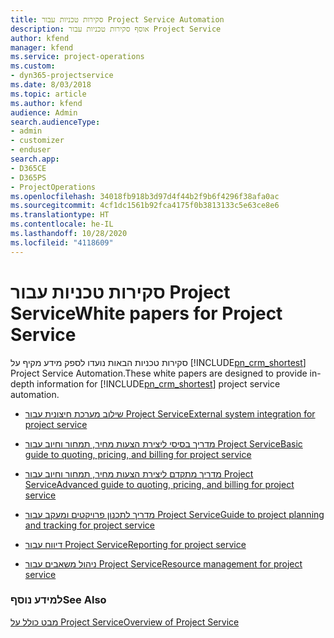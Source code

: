 ```yaml
---
title: סקירות טכניות עבור Project Service Automation
description: אוסף סקירות טכניות עבור Project Service
author: kfend
manager: kfend
ms.service: project-operations
ms.custom:
- dyn365-projectservice
ms.date: 8/03/2018
ms.topic: article
ms.author: kfend
audience: Admin
search.audienceType:
- admin
- customizer
- enduser
search.app:
- D365CE
- D365PS
- ProjectOperations
ms.openlocfilehash: 34018fb918b3d97d4f44b2f9b6f4296f38afa0ac
ms.sourcegitcommit: 4cf1dc1561b92fca4175f0b3813133c5e63ce8e6
ms.translationtype: HT
ms.contentlocale: he-IL
ms.lasthandoff: 10/28/2020
ms.locfileid: "4118609"
---
```

# <a name="white-papers-for-project-service"></a><span data-ttu-id="f4e4e-103">סקירות טכניות עבור Project Service</span><span class="sxs-lookup"><span data-stu-id="f4e4e-103">White papers for Project Service</span></span>

<span data-ttu-id="f4e4e-104">סקירות טכניות הבאות נועדו לספק מידע מקיף על [!INCLUDE[pn_crm_shortest](../includes/pn-crm-shortest.md)] Project Service Automation.</span><span class="sxs-lookup"><span data-stu-id="f4e4e-104">These white papers are designed to provide in-depth information for [!INCLUDE[pn_crm_shortest](../includes/pn-crm-shortest.md)] project service automation.</span></span>

-   [<span data-ttu-id="f4e4e-105">שילוב מערכת חיצונית עבור Project Service</span><span class="sxs-lookup"><span data-stu-id="f4e4e-105">External system integration for project service</span></span>](https://go.microsoft.com/fwlink/?LinkId=825445)

-   [<span data-ttu-id="f4e4e-106">מדריך בסיסי ליצירת הצעות מחיר, תמחור וחיוב עבור Project Service</span><span class="sxs-lookup"><span data-stu-id="f4e4e-106">Basic guide to quoting, pricing, and billing for project service</span></span>](https://go.microsoft.com/fwlink/?LinkId=825241)

-   [<span data-ttu-id="f4e4e-107">מדריך מתקדם ליצירת הצעות מחיר, תמחור וחיוב עבור Project Service</span><span class="sxs-lookup"><span data-stu-id="f4e4e-107">Advanced guide to quoting, pricing, and billing for project service</span></span>](https://go.microsoft.com/fwlink/?LinkId=825242)

-   [<span data-ttu-id="f4e4e-108">מדריך לתכנון פרויקטים ומעקב עבור Project Service</span><span class="sxs-lookup"><span data-stu-id="f4e4e-108">Guide to project planning and tracking for project service</span></span>](https://go.microsoft.com/fwlink/?LinkId=825243)

-   [<span data-ttu-id="f4e4e-109">דיווח עבור Project Service</span><span class="sxs-lookup"><span data-stu-id="f4e4e-109">Reporting for project service</span></span>](https://go.microsoft.com/fwlink/?LinkId=825446)

-   [<span data-ttu-id="f4e4e-110">ניהול משאבים עבור Project Service</span><span class="sxs-lookup"><span data-stu-id="f4e4e-110">Resource management for project service</span></span>](https://go.microsoft.com/fwlink/?LinkId=825244)

### <a name="see-also"></a><span data-ttu-id="f4e4e-111">למידע נוסף</span><span class="sxs-lookup"><span data-stu-id="f4e4e-111">See Also</span></span>
 [<span data-ttu-id="f4e4e-112">מבט כולל על Project Service</span><span class="sxs-lookup"><span data-stu-id="f4e4e-112">Overview of Project Service</span></span>](../psa/overview.md)
